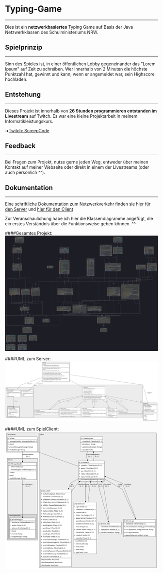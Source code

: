 # Typing-Game

---
Dies ist ein **netzwerkbasiertes** Typing Game auf Basis der Java Netzwerkklassen des Schulministeriums NRW.

## Spielprinzip

---
Sinn des Spieles ist, in einer öffentlichen Lobby gegeneinander das "Lorem Ipsum" auf Zeit zu schreiben. Wer innerhalb von 2 Minuten die höchste Punktzahl hat, gewinnt und kann, wenn er angemeldet war, sein Highscore hochladen.

## Entstehung

---
Dieses Projekt ist innerhalb von **26 Stunden programmieren entstanden im Livestream** auf Twitch.
Es war eine kleine Projektarbeit in meinem Informatikleistungskurs.

➔[Twitch: ScreepCode](https://twitch.tv/ScreepCode)


## Feedback

---
Bei Fragen zum Projekt, nutze gerne jeden Weg, entweder über meinen Kontakt auf meiner Webseite oder direkt in einem der Livestreams (oder auch persönlich ^^).


## Dokumentation

---
Eine schriftliche Dokumentation zum Netzwerkverkehr finden sie [hier für den Server](https://github.com/ScreepCode/TypingGame/blob/master/ProtokollServer.txt) und [hier für den Client](https://github.com/ScreepCode/TypingGame/blob/master/ProtokollClient.txt)


Zur Veranschaulichung habe ich hier die Klassendiagramme angefügt, die ein erstes Verständnis über die Funktionsweise geben können. ^^

####Gesamtes Projekt:
![img.png](img.png)

####UML zum Server:
![Server UML](https://raw.githubusercontent.com/ScreepCode/TypingGame/master/src/main/java/game/server/ServerHead_structure.svg)

####UML zum SpielClient:
![Client UML](https://raw.githubusercontent.com/ScreepCode/TypingGame/master/src/main/java/game/client/ClientHead_structure.svg)


